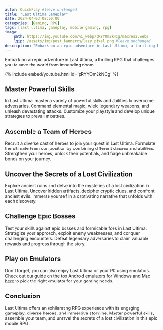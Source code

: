 ```yaml
---
autor: QuickPlay #leave unchanged
title: "Last Ultima Gameplay"
date: 2024-04-03 08:00:00
categories: [Gaming, RPG]
tags: [last ultima, gameplay, mobile gaming, rpg]
image: 
    path: https://img.youtube.com/vi_webp/pRYYOm2kNCg/maxres2.webp 
    lqip: /assets/img/post_bannerrs/lazy_pixel.png #leave unchanged
description: "Embark on an epic adventure in Last Ultima, a thrilling RPG that challenges you to save the world from impending doom. Master powerful skills, assemble a team of heroes, and uncover the secrets of a lost civilization. Discover its immersive gameplay, captivating story, and how to become the ultimate hero."
---
```


Embark on an epic adventure in Last Ultima, a thrilling RPG that challenges you to save the world from impending doom.

{% include embed/youtube.html id='pRYYOm2kNCg' %}

## Master Powerful Skills
In Last Ultima, master a variety of powerful skills and abilities to overcome adversaries. Command elemental magic, wield legendary weapons, and unleash devastating attacks. Customize your playstyle and develop unique strategies to prevail in battles.

## Assemble a Team of Heroes
Recruit a diverse cast of heroes to join your quest in Last Ultima. Formulate the ultimate team composition by combining different classes and abilities. Strengthen your heroes, unlock their potentials, and forge unbreakable bonds on your journey.

## Uncover the Secrets of a Lost Civilization
Explore ancient ruins and delve into the mysteries of a lost civilization in Last Ultima. Uncover hidden artifacts, decipher cryptic clues, and confront ancient evils. Immerse yourself in a captivating narrative that unfolds with each discovery.

## Challenge Epic Bosses
Test your skills against epic bosses and formidable foes in Last Ultima. Strategize your approach, exploit enemy weaknesses, and conquer challenging encounters. Defeat legendary adversaries to claim valuable rewards and progress through the story.

## Play on Emulators
Don't forget, you can also enjoy Last Ultima on your PC using emulators. Check out our guide on the top Android emulators for Windows and Mac [here](https://quickplaymobile.github.io/posts/Top-10-Best-Android-Emulators-for-Windows-and-Mac/) to pick the right emulator for your gaming needs.

## Conclusion
Last Ultima offers an exhilarating RPG experience with its engaging gameplay, diverse heroes, and immersive storyline. Master powerful skills, assemble your team, and unravel the secrets of a lost civilization in this epic mobile RPG.


